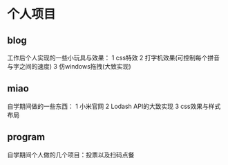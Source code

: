 # 个人项目
## blog
工作后个人实现的一些小玩具与效果：
    1 css特效
    2 打字机效果(可控制每个拼音与字之间的速度)
    3 仿windows拖拽(大致实现)
## miao
自学期间做的一些东西：
    1 小米官网
    2 Lodash API的大致实现
    3 css效果与样式布局
## program
自学期间个人做的几个项目：投票以及扫码点餐
